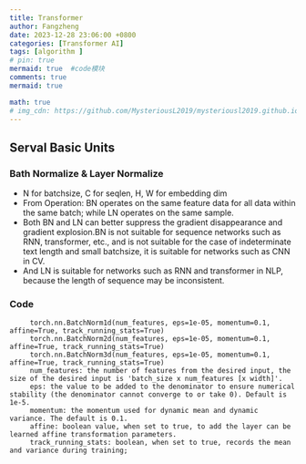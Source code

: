 ```yaml
---
title: Transformer
author: Fangzheng
date: 2023-12-28 23:06:00 +0800
categories: [Transformer AI]
tags: [algorithm ]
# pin: true
mermaid: true  #code模块
comments: true
mermaid: true

math: true
# img_cdn: https://github.com/MysteriousL2019/mysteriousl2019.github.io/tree/master/assets/img/
---
```

## Serval Basic Units
### Bath Normalize & Layer Normalize
<!-- * ![Alt text](image.png) -->
* N for batchsize, C for seqlen, H, W for embedding dim
* From Operation: BN operates on the same feature data for all data within the same batch; while LN operates on the same sample. 
* Both BN and LN can better suppress the gradient disappearance and gradient explosion.BN is not suitable for sequence networks such as RNN, transformer, etc., and is not suitable for the case of indeterminate text length and small batchsize, it is suitable for networks such as CNN in CV.
* And LN is suitable for networks such as RNN and transformer in NLP, because the length of sequence may be inconsistent.
<!-- * ![Alt text](image.png) -->

### Code 
```
     torch.nn.BatchNorm1d(num_features, eps=1e-05, momentum=0.1, affine=True, track_running_stats=True)
     torch.nn.BatchNorm2d(num_features, eps=1e-05, momentum=0.1, affine=True, track_running_stats=True)
     torch.nn.BatchNorm3d(num_features, eps=1e-05, momentum=0.1, affine=True, track_running_stats=True)
     num_features: the number of features from the desired input, the size of the desired input is 'batch_size x num_features [x width]'.
     eps: the value to be added to the denominator to ensure numerical stability (the denominator cannot converge to or take 0). Default is 1e-5.
     momentum: the momentum used for dynamic mean and dynamic variance. The default is 0.1.
     affine: boolean value, when set to true, to add the layer can be learned affine transformation parameters.
     track_running_stats: boolean, when set to true, records the mean and variance during training;
```
